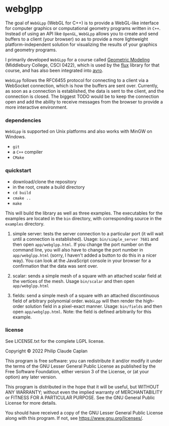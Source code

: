 # webglpp

The goal of `WebGLpp` (WebGL for C++) is to provide a WebGL-like interface for computer graphics or computational geometry programs written in `C++`. Instead of using an API like `OpenGL`, `WebGLpp` allows you to create and send buffers to a client (your browser) so as to provide a more lightweight platform-independent solution for visualizing the results of your graphics and geometry programs.

I primarily developed `WebGLpp` for a course called [Geometric Modeling](https://csci422-s22.gitlab.io/home/calendar.html) (Middlebury College, CSCI 0422), which is used by the [flux](https://gitlab.com/csci422-s22/flux-base) library for that course, and has also been integrated into [avro](https://gitlab.com/philipclaude/avro).

`WebGLpp` follows the RFC6455 protocol for connecting to a client via a WebSocket connection, which is how the buffers are sent over. Currently, as soon as a connection is established, the data is sent to the client, and the connection is closed. The biggest TODO would be to keep the connection open and add the ability to receive messages from the browser to provide a more interactive environment.

### dependencies

`WebGLpp` is supported on Unix platforms and also works with MinGW on Windows.

- `git`
- a `C++` compiler
- `CMake`

### quickstart

- download/clone the repository
- in the root, create a build directory
- `cd build`
- `cmake ..`
- `make`

This will build the library as well as three examples. The executables for the examples are located in the `bin` directory, with corresponding source in the `examples` directory.

1. simple server: tests the server connection to a particular port (it will wait until a connection is established). Usage: `bin/simple_server 7681` and then open `app/webglpp.html`. If you change the port number on the command line, you will also have to change the port number in `app/webglpp.html` (sorry, I haven't added a button to do this in a nicer way). You can look at the JavaScript console in your browser for a confirmation that the data was sent over.

2. scalar: sends a simple mesh of a square with an attached scalar field at the vertices of the mesh. Usage `bin/scalar` and then open `app/webglpp.html`

3. fields: send a simple mesh of a square with an attached discontinuous field of arbitrary polynomial order. `WebGLpp` will then render the high-order solution field in a pixel-exact manner. Usage: `bin/fields` and then open `app/webglpp.html`. Note: the field is defined arbitrarily for this example.


### license

See LICENSE.txt for the complete LGPL license.

Copyright © 2022 Philip Claude Caplan

This program is free software: you can redistribute it and/or modify it under the terms of the GNU Lesser General Public License as published by the Free Software Foundation, either version 3 of the License, or (at your option) any later version.

This program is distributed in the hope that it will be useful, but WITHOUT ANY WARRANTY; without even the implied warranty of MERCHANTABILITY or FITNESS FOR A PARTICULAR PURPOSE. See the GNU General Public License for more details.

You should have received a copy of the GNU Lesser General Public License along with this program. If not, see <https://www.gnu.org/licenses/>.
